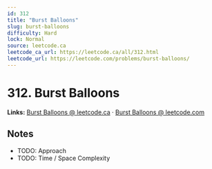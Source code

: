 ```yaml
--- 
id: 312
title: "Burst Balloons"
slug: burst-balloons
difficulty: Hard
lock: Normal
source: leetcode.ca
leetcode_ca_url: https://leetcode.ca/all/312.html
leetcode_url: https://leetcode.com/problems/burst-balloons/
---
```


# 312. Burst Balloons

**Links:** [Burst Balloons @ leetcode.ca](https://leetcode.ca/all/312.html) · [Burst Balloons @ leetcode.com](https://leetcode.com/problems/burst-balloons/)

## Notes
- TODO: Approach
- TODO: Time / Space Complexity
